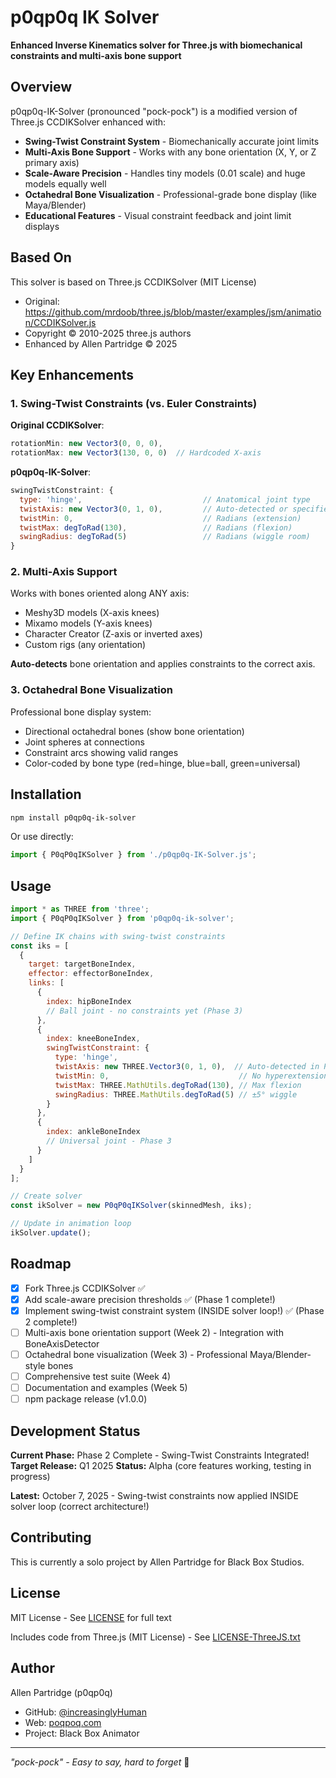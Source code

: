 # p0qp0q IK Solver

**Enhanced Inverse Kinematics solver for Three.js with biomechanical constraints and multi-axis bone support**

## Overview

p0qp0q-IK-Solver (pronounced "pock-pock") is a modified version of Three.js CCDIKSolver enhanced with:

- **Swing-Twist Constraint System** - Biomechanically accurate joint limits
- **Multi-Axis Bone Support** - Works with any bone orientation (X, Y, or Z primary axis)
- **Scale-Aware Precision** - Handles tiny models (0.01 scale) and huge models equally well
- **Octahedral Bone Visualization** - Professional-grade bone display (like Maya/Blender)
- **Educational Features** - Visual constraint feedback and joint limit displays

## Based On

This solver is based on Three.js CCDIKSolver (MIT License)
- Original: https://github.com/mrdoob/three.js/blob/master/examples/jsm/animation/CCDIKSolver.js
- Copyright © 2010-2025 three.js authors
- Enhanced by Allen Partridge © 2025

## Key Enhancements

### 1. Swing-Twist Constraints (vs. Euler Constraints)

**Original CCDIKSolver**:
```javascript
rotationMin: new Vector3(0, 0, 0),
rotationMax: new Vector3(130, 0, 0)  // Hardcoded X-axis
```

**p0qp0q-IK-Solver**:
```javascript
swingTwistConstraint: {
  type: 'hinge',                           // Anatomical joint type
  twistAxis: new Vector3(0, 1, 0),         // Auto-detected or specified
  twistMin: 0,                             // Radians (extension)
  twistMax: degToRad(130),                 // Radians (flexion)
  swingRadius: degToRad(5)                 // Radians (wiggle room)
}
```

### 2. Multi-Axis Support

Works with bones oriented along ANY axis:
- Meshy3D models (X-axis knees)
- Mixamo models (Y-axis knees)
- Character Creator (Z-axis or inverted axes)
- Custom rigs (any orientation)

**Auto-detects** bone orientation and applies constraints to the correct axis.

### 3. Octahedral Bone Visualization

Professional bone display system:
- Directional octahedral bones (show bone orientation)
- Joint spheres at connections
- Constraint arcs showing valid ranges
- Color-coded by bone type (red=hinge, blue=ball, green=universal)

## Installation

```bash
npm install p0qp0q-ik-solver
```

Or use directly:
```javascript
import { P0qP0qIKSolver } from './p0qp0q-IK-Solver.js';
```

## Usage

```javascript
import * as THREE from 'three';
import { P0qP0qIKSolver } from 'p0qp0q-ik-solver';

// Define IK chains with swing-twist constraints
const iks = [
  {
    target: targetBoneIndex,
    effector: effectorBoneIndex,
    links: [
      {
        index: hipBoneIndex
        // Ball joint - no constraints yet (Phase 3)
      },
      {
        index: kneeBoneIndex,
        swingTwistConstraint: {
          type: 'hinge',
          twistAxis: new THREE.Vector3(0, 1, 0),  // Auto-detected in Phase 3!
          twistMin: 0,                             // No hyperextension
          twistMax: THREE.MathUtils.degToRad(130), // Max flexion
          swingRadius: THREE.MathUtils.degToRad(5) // ±5° wiggle
        }
      },
      {
        index: ankleBoneIndex
        // Universal joint - Phase 3
      }
    ]
  }
];

// Create solver
const ikSolver = new P0qP0qIKSolver(skinnedMesh, iks);

// Update in animation loop
ikSolver.update();
```

## Roadmap

- [x] Fork Three.js CCDIKSolver ✅
- [x] Add scale-aware precision thresholds ✅ (Phase 1 complete!)
- [x] Implement swing-twist constraint system (INSIDE solver loop!) ✅ (Phase 2 complete!)
- [ ] Multi-axis bone orientation support (Week 2) - Integration with BoneAxisDetector
- [ ] Octahedral bone visualization (Week 3) - Professional Maya/Blender-style bones
- [ ] Comprehensive test suite (Week 4)
- [ ] Documentation and examples (Week 5)
- [ ] npm package release (v1.0.0)

## Development Status

**Current Phase:** Phase 2 Complete - Swing-Twist Constraints Integrated!
**Target Release:** Q1 2025
**Status:** Alpha (core features working, testing in progress)

**Latest:** October 7, 2025 - Swing-twist constraints now applied INSIDE solver loop (correct architecture!)

## Contributing

This is currently a solo project by Allen Partridge for Black Box Studios.

## License

MIT License - See [LICENSE](LICENSE) for full text

Includes code from Three.js (MIT License) - See [LICENSE-ThreeJS.txt](LICENSE-ThreeJS.txt)

## Author

Allen Partridge (p0qp0q)
- GitHub: [@increasinglyHuman](https://github.com/increasinglyHuman)
- Web: [poqpoq.com](https://poqpoq.com)
- Project: Black Box Animator

---

*"pock-pock" - Easy to say, hard to forget* 🎯
